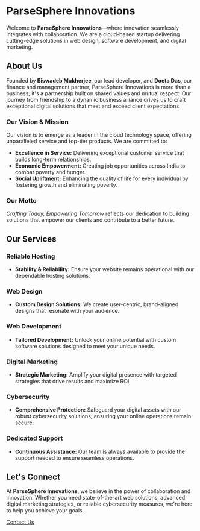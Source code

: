 # ParseSphere Innovations

Welcome to **ParseSphere Innovations**—where innovation seamlessly integrates with collaboration. We are a cloud-based startup delivering cutting-edge solutions in web design, software development, and digital marketing.

## About Us

Founded by **Biswadeb Mukherjee**, our lead developer, and **Doeta Das**, our finance and management partner, ParseSphere Innovations is more than a business; it's a partnership built on shared values and mutual respect. Our journey from friendship to a dynamic business alliance drives us to craft exceptional digital solutions that meet and exceed client expectations.

### Our Vision & Mission

Our vision is to emerge as a leader in the cloud technology space, offering unparalleled service and top-tier products. We are committed to:
- **Excellence in Service:** Delivering exceptional customer service that builds long-term relationships.
- **Economic Empowerment:** Creating job opportunities across India to combat poverty and hunger.
- **Social Upliftment:** Enhancing the quality of life for every individual by fostering growth and eliminating poverty.

### Our Motto
*Crafting Today, Empowering Tomorrow* reflects our dedication to building solutions that empower our clients and contribute to a better future.

## Our Services

### Reliable Hosting
- **Stability & Reliability:** Ensure your website remains operational with our dependable hosting solutions.

### Web Design
- **Custom Design Solutions:** We create user-centric, brand-aligned designs that resonate with your audience.

### Web Development
- **Tailored Development:** Unlock your online potential with custom software solutions designed to meet your unique needs.

### Digital Marketing
- **Strategic Marketing:** Amplify your digital presence with targeted strategies that drive results and maximize ROI.

### Cybersecurity
- **Comprehensive Protection:** Safeguard your digital assets with our robust cybersecurity solutions, ensuring your online operations remain secure.

### Dedicated Support
- **Continuous Assistance:** Our team is always available to provide the support needed to ensure seamless operations.

## Let's Connect

At **ParseSphere Innovations**, we believe in the power of collaboration and innovation. Whether you need state-of-the-art web solutions, advanced digital marketing strategies, or reliable cybersecurity measures, we're here to help you achieve your goals.

<a href=mailto:parsesphereinnovations@gmail.com>Contact Us</a>
